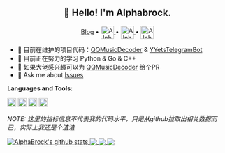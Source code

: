 <h2 align="center">👋 Hello! I'm Alphabrock.</h2>
<p align="center">
  <a href="https://blog.yaourt.cn">Blog</a> •
  <a href="https://t.me/AlphaBrock">
  <img align="center" alt="AlphaBrock | CodeSandbox" width="30px" src="https://cdn.jsdelivr.net/gh/AlphaBrock/md_img/macos/20200909112621.svg" />
</a> •
  <a href="https://twitter.com/O_AlphaBrock">
    <img align="center" alt="AlphaBrock | Twitter" width="30px" src="https://cdn.jsdelivr.net/gh/AlphaBrock/md_img/macos/20200909112836.svg" />
  </a> •
  <a href="https://www.coolapk.com/u/462146">
  <img align="center" alt="AlphaBrock | Coolapk" width="30px" src="https://cdn.jsdelivr.net/gh/AlphaBrock/md_img/macos/20200909112954.png" />
</a>
</p>

- 🔭 目前在维护的项目代码：[QQMusicDecoder](https://github.com/AlphaBrock/MusicDecoder) & [YYetsTelegramBot](https://github.com/AlphaBrock/YYetsTelegramBot)
- 🌱 目前正在努力的学习 Python & Go & C++
- 👯 如果大佬感兴趣可以为 [QQMusicDecoder](https://github.com/AlphaBrock/MusicDecoder) 给个PR
- 💬 Ask me about [Issues](https://github.com/AlphaBrock/AlphaBrock/issues)

**Languages and Tools:**  

<code><img height="20" src="https://cdn.jsdelivr.net/gh/AlphaBrock/md_img/macos/20200909113605.png"></code>
<code><img height="20" src="https://cdn.jsdelivr.net/gh/AlphaBrock/md_img/macos/20200909113714.svg"></code>
<code><img height="20" src="https://cdn.jsdelivr.net/gh/AlphaBrock/md_img/macos/20200909113838.png"></code>
<code><img height="20" src="https://cdn.jsdelivr.net/gh/AlphaBrock/md_img/macos/20200909114004.png"></code>

*NOTE: 这里的指标信息不代表我的代码水平，只是从github拉取出相关数据而已，实际上我还是个渣渣*

<a href="https://github.com/AlphaBrock">
  <img align="center" src="https://github-readme-stats.anuraghazra1.vercel.app/api?username=AlphaBrock&show_icons=true&include_all_commits=true&theme=dracula&count_private=true" alt="AlphaBrock's github stats" />
</a>
<a href="https://github.com/AlphaBrock">
  <img align="center" src="https://github-readme-stats.anuraghazra1.vercel.app/api/top-langs/?username=AlphaBrock&layout=compact&theme=dracula" />
</a>
<a href="https://github.com/AlphaBrock/YYetsTelegramBot">
  <img align="center" src="https://github-readme-stats.anuraghazra1.vercel.app/api/pin/?username=AlphaBrock&repo=YYetsTelegramBot&show_owner=true&theme=dracula" />
</a>    
<a href="https://github.com/AlphaBrock/MusicDecoder">
  <img align="center" src="https://github-readme-stats.anuraghazra1.vercel.app/api/pin/?username=AlphaBrock&repo=MusicDecoder&theme=dracula&show_owner=true" />
</a>

